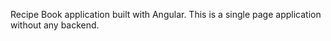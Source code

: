 Recipe Book application built with Angular.
This is a single page application without any backend.

